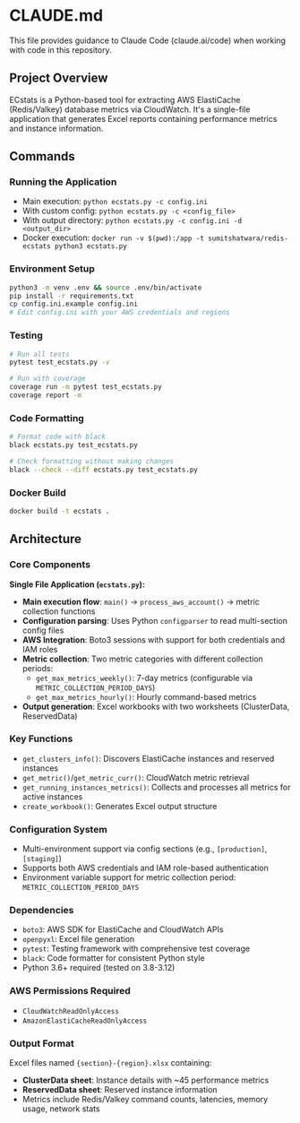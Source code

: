 # CLAUDE.md

This file provides guidance to Claude Code (claude.ai/code) when working with code in this repository.

## Project Overview

ECstats is a Python-based tool for extracting AWS ElastiCache (Redis/Valkey) database metrics via CloudWatch. It's a single-file application that generates Excel reports containing performance metrics and instance information.

## Commands

### Running the Application
- Main execution: `python ecstats.py -c config.ini`
- With custom config: `python ecstats.py -c <config_file>`
- With output directory: `python ecstats.py -c config.ini -d <output_dir>`
- Docker execution: `docker run -v $(pwd):/app -t sumitshatwara/redis-ecstats python3 ecstats.py`

### Environment Setup
```bash
python3 -m venv .env && source .env/bin/activate
pip install -r requirements.txt
cp config.ini.example config.ini
# Edit config.ini with your AWS credentials and regions
```

### Testing
```bash
# Run all tests
pytest test_ecstats.py -v

# Run with coverage
coverage run -m pytest test_ecstats.py
coverage report -m
```

### Code Formatting
```bash
# Format code with black
black ecstats.py test_ecstats.py

# Check formatting without making changes
black --check --diff ecstats.py test_ecstats.py
```

### Docker Build
```bash
docker build -t ecstats .
```

## Architecture

### Core Components

**Single File Application (`ecstats.py`):**
- **Main execution flow**: `main()` → `process_aws_account()` → metric collection functions
- **Configuration parsing**: Uses Python `configparser` to read multi-section config files
- **AWS Integration**: Boto3 sessions with support for both credentials and IAM roles
- **Metric collection**: Two metric categories with different collection periods:
  - `get_max_metrics_weekly()`: 7-day metrics (configurable via `METRIC_COLLECTION_PERIOD_DAYS`)
  - `get_max_metrics_hourly()`: Hourly command-based metrics
- **Output generation**: Excel workbooks with two worksheets (ClusterData, ReservedData)

### Key Functions
- `get_clusters_info()`: Discovers ElastiCache instances and reserved instances
- `get_metric()`/`get_metric_curr()`: CloudWatch metric retrieval
- `get_running_instances_metrics()`: Collects and processes all metrics for active instances
- `create_workbook()`: Generates Excel output structure

### Configuration System
- Multi-environment support via config sections (e.g., `[production]`, `[staging]`)
- Supports both AWS credentials and IAM role-based authentication
- Environment variable support for metric collection period: `METRIC_COLLECTION_PERIOD_DAYS`

### Dependencies
- `boto3`: AWS SDK for ElastiCache and CloudWatch APIs
- `openpyxl`: Excel file generation
- `pytest`: Testing framework with comprehensive test coverage
- `black`: Code formatter for consistent Python style
- Python 3.6+ required (tested on 3.8-3.12)

### AWS Permissions Required
- `CloudWatchReadOnlyAccess`
- `AmazonElastiCacheReadOnlyAccess`

### Output Format
Excel files named `{section}-{region}.xlsx` containing:
- **ClusterData sheet**: Instance details with ~45 performance metrics
- **ReservedData sheet**: Reserved instance information
- Metrics include Redis/Valkey command counts, latencies, memory usage, network stats